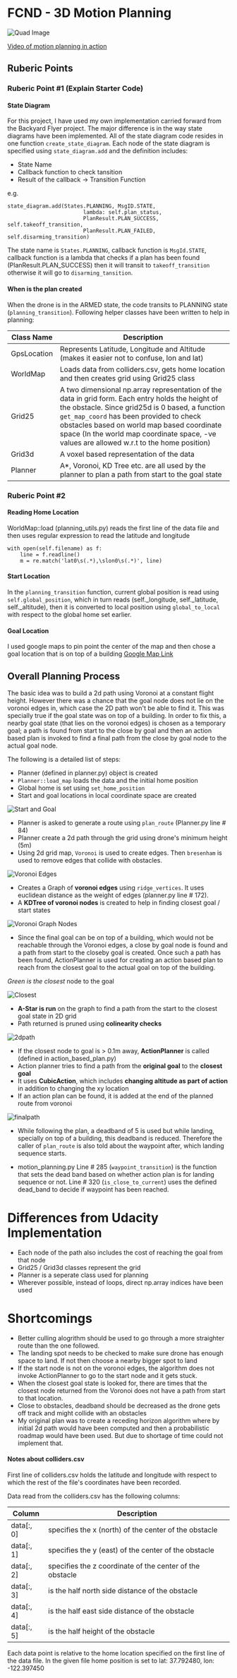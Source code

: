 # FCND - 3D Motion Planning

![Quad Image](./misc/enroute.png)

[Video of motion planning in action](./misc/flight.mp4)

## Ruberic Points

### Ruberic Point #1 (Explain Starter Code)

#### State Diagram

For this project, I have used my own implementation carried forward from the Backyard Flyer project. The major difference is in the way state diagrams have been implemented. All of the state diagram code resides in one function `create_state_diagram`. Each node of the state diagram is specified using `state_diagram.add` and the definition includes:

- State Name   
- Callback function to check tansition   
- Result of the callback -> Transition Function   

e.g.

```
state_diagram.add(States.PLANNING, MsgID.STATE, 
                        lambda: self.plan_status,
                        PlanResult.PLAN_SUCCESS, self.takeoff_transition,
                        PlanResult.PLAN_FAILED, self.disarming_transition)
```

The state name is `States.PLANNING`, callback function is `MsgId.STATE`, callback function is a lambda that checks if a plan has been found (PlanResult.PLAN_SUCCESS) then it will transit to `takeoff_transition` otherwise it will go to `disarming_tansition`.

#### When is the plan created

When the drone is in the ARMED state, the code transits to PLANNING state (`planning_transition`). Following helper classes have been written to help in planning:

|Class Name  |Description|
|------------|-----------|
|GpsLocation |Represents Latitude, Longitude and Altitude (makes it easier not to confuse, lon and lat)|
|WorldMap |Loads data from colliders.csv, gets home location and then creates grid using Grid25 class|
|Grid25|A two dimensional np.array representation of the data in grid form. Each entry holds the height of the obstacle. Since grid25d is 0 based, a function `get_map_coord` has been provided to check obstacles based on world map based coordinate space (In the world map coordinate space, -ve values are allowed w.r.t to the home position)|
|Grid3d|A voxel based representation of the data|
|Planner|A*, Voronoi, KD Tree etc. are all used by the planner to plan a path from start to the goal state|

### Ruberic Point #2 

#### Reading Home Location

WorldMap::load (planning_utils.py) reads the first line of the data file and then uses regular expression to read the latitude and longitude

```
with open(self.filename) as f:
    line = f.readline()
    m = re.match('lat0\s(.*),\slon0\s(.*)', line)
```

#### Start Location

In the `planning_transition` function, current global position is read using `self.global_position`, which in turn reads (self._longitude, self._latitude, self._altitude), then it is converted to local position using `global_to_local` with respect to the global home set earlier.


#### Goal Location

I used google maps to pin point the center of the map and then chose a goal location that is on top of a building [Google Map Link](https://goo.gl/maps/vAw9Hj2sjo82)


## Overall Planning Process

The basic idea was to build a 2d path using Voronoi at a constant flight height. However there was a chance that the goal node does not lie on the voronoi edges in, which case the 2D path won't be able to find it. This was specially true if the goal state was on top of a building. In order to fix this, a nearby goal state (that lies on the voronoi edges) is chosen as a temporary goal; a path is found from start to the close by goal and then an action based plan is invoked to find a final path from the close by goal node to the actual goal node.

The following is a detailed list of steps:

- Planner (defined in planner.py) object is created 
- `Planner::load_map` loads the data and the initial home position
- Global home is set using `set_home_position`
- Start and goal locations in local coordinate space are created

![Start and Goal](./misc/start_goal.png)

- Planner is asked to generate a route using `plan_route` (Planner.py line # 84)
- Planner create a 2d path through the grid using drone's minimum height (5m)
- Using 2d grid map, `Voronoi` is used to create edges. Then `bresenham` is used to remove edges that collide with obstacles.

![Voronoi Edges](./misc/voronoi.png)

- Creates a Graph of **voronoi edges** using `ridge_vertices`. It uses euclidean distance as the weight of edges (planner.py line # 172). 
- A **KDTree of voronoi nodes** is created to help in finding closest goal / start states

![Voronoi Graph Nodes](./misc/voronoi_nodes.png)

- Since the final goal can be on top of a building, which would not be reachable through the Voronoi edges, a close by goal node is found and a path from start to the closeby goal is created. Once such a path has been found, ActionPlanner is used for creating an action based plan to reach from the closest goal to the actual goal on top of the building.

*Green is the closest* node to the goal

![Closest](./misc/closest.png)

- **A-Star is run** on the graph to find a path from the start to the closest goal state in 2D grid
- Path returned is pruned using **colinearity checks**

![2dpath](./misc/2dpath.png)

- If the closest node to goal is > 0.1m away, **ActionPlanner** is called (defined in action_based_plan.py)
- Action planner tries to find a path from the **original goal** to the **closest goal**
- It uses **CubicAction**, which includes **changing altitude as part of action** in addition to changing the xy location
- If an action plan can be found, it is added at the end of the planned route from voronoi

![finalpath](./misc/finalpath.png)

- While following the plan, a deadband of 5 is used but while landing, specially on top of a building, this deadband is reduced. Therefore the caller of `plan_route` is also told about the waypoint after, which landing sequence starts. 

- motion_planning.py Line # 285 (`waypoint_transition`) is the function that sets the dead band based on whether action plan is for landing sequence or not. Line # 320 (`is_close_to_current`) uses the defined dead_band to decide if waypoint has been reached. 

# Differences from Udacity Implementation

- Each node of the path also includes the cost of reaching the goal from that node
- Grid25 / Grid3d classes represent the grid
- Planner is a seperate class used for planning
- Wherever possible, instead of loops, direct np.array indices have been used

# Shortcomings

- Better culling alogrithm should be used to go through a more straighter route than the one followed.
- The landing spot needs to be checked to make sure drone has enough space to land. If not then choose a nearby bigger spot to land
- If the start node is not on the voronoi edges, the algorithm does not invoke ActionPlanner to go to the start node and it gets stuck.
- When the closest goal state is looked for, there are times that the closest node returned from the Voronoi does not have a path from start to that location.
- Close to obstacles, deadband should be decreased as the drone gets off track and might collide with an obstacles
- My original plan was to create a receding horizon algorithm where by initial 2d path would have been computed and then a probabilistic roadmap would have been used. But due to shortage of time could not implement that.

#### Notes about colliders.csv

First line of colliders.csv holds the latitude and longitude with respect to which the rest of the file's coordinates have been recorded. 

Data read from the colliders.csv has the following columns:

| Column | Description|
|-|-|
|data[:, 0]| specifies the x (north) of the center of the obstacle|
|data[:, 1]| specifies the y (east) of the center of the obstacle|
|data[:, 2]| specifies the z coordinate of the center of the obstacle|
|data[:, 3]| is the half north side distance of the obstacle|
|data[:, 4]| is the half east side distance of the obstacle|
|data[:, 5]| is the half height of the obstacle|

Each data point is relative to the home location specified on the first line of the data file. In the given file home position is set to lat: 37.792480, lon: -122.397450

